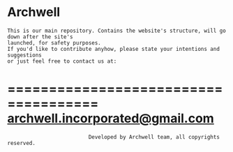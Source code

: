 #                                                 Archwell 
    This is our main repository. Contains the website's structure, will go down after the site's 
    launched, for safety purposes. 
    If you'd like to contribute anyhow, please state your intentions and suggestions 
    or just feel free to contact us at: 
=====================================
    archwell.incorporated@gmail.com
=====================================    

                              Developed by Archwell team, all copyrights reserved.
  
  
  

